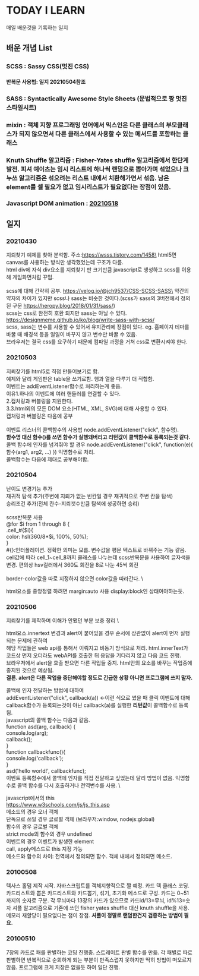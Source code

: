 # TODAY I LEARN
매일 배운것을 기록하는 일지
## 배운 개념 List
### SCSS : Sassy CSS(멋진 CSS)
#### 반복문 사용법: 일지 20210504참조
### SASS : Syntactically Awesome Style Sheets (문법적으로 짱 멋진 스타일시트)
### mixin : 객체 지향 프로그래밍 언어에서 믹스인은 다른 클래스의 부모클래스가 되지 않으면서 다른 클래스에서 사용할 수 있는 메서드를 포함하는 클래스
### Knuth Shuffle 알고리즘 : Fisher-Yates shuffle 알고리즘에서 한단계 발전. 피셔 예이츠는 임시 리스트에 하나씩 랜덤으로 뽑아가며 섞었으나 크누쓰 알고리즘은 섞으려는 리스트 내에서 치환해가면서 섞음. 남은 element를 셀 필요가 없고 임시리스트가 필요없다는 장점이 있음.
### Javascript DOM animation : [20210518](./20210518.md)
## 일지
### 20210430
지뢰찾기 예제를 찾아 분석함. 주소:https://wsss.tistory.com/1458\
html5면 canvas를 사용하는 방식만 생각했었는데 구조가 다름.\
html div에 자식 div요소를 지뢰찾기 판 크기만큼 javascript로 생성하고 scss를 이용해 게임화면처럼 꾸밈.\
\
scss에 대해 간략히 공부. https://velog.io/@jch9537/CSS-SCSS-SASS\
약간의 약자의 차이가 있지만 scss나 sass는 비슷한 것이다.(scss가 sass의 3버전에서 정의된 구문 https://heropy.blog/2018/01/31/sass/)\
scss는 css로 완전히 호환 되지만 sass는 아닐 수 있다. https://designmeme.github.io/ko/blog/write-sass-with-scss/ \
scss, sass는 변수를 사용할 수 있어서 유지관리에 장점이 있다. eg. 홈페이지 테마를 바꿀 때 배경색 등을 일일이 바꾸지 않고 변수만 바꿀 수 있음.\
브라우저는 결국 css를 요구하기 때문에 컴파일 과정을 거쳐 css로 변환시켜야 한다.

### 20210503
지뢰찾기를 html5로 직접 만들어보기로 함.\
예제와 달리 게임판은 table을 쓰기로함. 행과 열을 다루기 더 적합함.\
이벤트는 addEventListener함수로 처리하는게 좋음. \
이유1.하나의 이벤트에 여러 핸들러를 연결할 수 있다. \
2.캡처링과 버블링을 지원한다. \
3.3.html외의 모든 DOM 요소(HTML, XML, SVG)에 대해 사용할 수 있다. \
캡처링과 버블링은 다음에 공부 \
\
이벤트 리스너의 콜백함수의 사용법 node.addEventListener("click", 함수명). \
**함수명 대신 함수()를 쓰면 함수가 실행돼버리고 리턴값이 콜백함수로 등록되는것 같다.** \
콜백 함수에 인자를 넘겨줘야 할 경우 node.addEventListener("click", function(e){ 함수(arg1, arg2, ...) }) 익명함수로 처리. \
콜백함수는 다음에 제대로 공부해야함.

### 20210504
난이도 변경기능 추가 \
재귀적 탐색 추가(주변에 지뢰가 없는 빈칸일 경우 재귀적으로 주변 칸을 탐색) \
승리조건 추가(전체 칸수-지뢰갯수만큼 탐색에 성공하면 승리) \
\
scss반복문 사용 \
@for $i from 1 through 8 { \
    .cell_#{$i}{ \
        color: hsl(360/8*$i, 100%, 50%); \
    } \
#{}:인터폴레이션. 정확한 의미는 모름. 변수값을 평문 텍스트로 바꿔주는 기능 같음. \
cell값에 따라 cell_1~cell_8까지 클래스를 나누는데 scss반복문을 사용하여 글자색을 변경. 편의상 hsv컬러에서 360도 회전을 8로 나눈 45씩 회전 \
\
border-color값을 따로 지정하지 않으면 color값을 따라간다. \

html요소를 중앙정렬 하려면 margin:auto 사용 display:block인 상태여야하는듯.

### 20210506
지뢰찾기를 제작하며 이해가 안됐던 부분 보충 정리 \

html요소.innertext 변경과 alert이 붙어있을 경우 순서에 상관없이 alert이 먼저 실행되는 문제에 관하여 \
해당 작업들은 web api를 통해서 이뤄지고 비동기 방식으로 처리. html.innerText가 코드상 먼저 오더라도 webAPI를 호출한 뒤 응답을 기다리지 않고 다음 코드 진행. \
브라우저에서 alert을 호출 받으면 다른 작업들 중지. html안의 요소를 바꾸는 작업중에 중지된 것으로 예상됨. \
**결론. alert은 다른 작업을 중단해야할 정도로 긴급한 상황 아니면 프로그램에 쓰지 말자.**

콜백에 인자 전달하는 방법에 대하여 \
addEventListener("click", callback(a)) <-이런 식으로 썼을 때 클릭 이벤트에 대해 callback함수가 등록되는것이 아닌 callback(a)를 실행한 **리턴값**이 콜백함수로 등록됨. \
javascript의 콜백 함수는 다음과 같음. \
function asd(arg, callback) { \
    console.log(arg); \
    callback(); \
} \
function callbackfunc(){ \
    console.log('callback'); \
} \
asd('hello world!', callbackfunc); \
이벤트 등록함수에서 콜백에 인자를 직접 전달하고 싶었는데 달리 방법이 없음. 익명함수로 콜백 함수를 다시 호출하거나 전역변수를 사용. \

javascript에서의 this \
https://www.w3schools.com/js/js_this.asp \
메소드의 경우 오너 객체 \
단독으로 쓰일 경우 글로벌 객체 (브라우저:window, nodejs:global) \
함수의 경우 글로벌 객체 \
strict mode의 함수의 경우 undefined \
이벤트의 경우 이벤트가 발생한 element \
call, apply메스드로 this 지정 가능 \
메소드와 함수의 차이: 전역에서 정의되면 함수. 객체 내에서 정의되면 메소드.

### 20100508
텍사스 홀덤 제작 시작.
자바스크립트를 객체지향적으로 짤 예정.
카드 덱 클래스 코딩.
카드리스트와 뽑은 카드리스트와 카드뽑기, 섞기, 초기화 메소드로 구성.
카드는 0~51까지의 숫자로 구분. 각 무늬마다 13장의 카드가 있으므로 카드id/13=무늬, id%13=숫자
셔플 알고리즘으로 기존에 쓰던 fisher yates shuffle 대신 knuth shuffle을 사용. 메모리 재할당이 필요없다는 점이 장점.
**셔플이 정말로 랜덤한건지 검증하는 방법이 필요.**

### 20100510
7장의 카드로 패를 판별하는 코딩 진행중.
스트레이트 판별 함수를 만듦. 각 패별로 따로 판별하면 반복적으로 순회하게 되는 부분이 만족스럽지 못하지만 딱히 방법이 떠오르지 않음. 프로그램에 크게 지장은 없을듯 하여 일단 진행.
